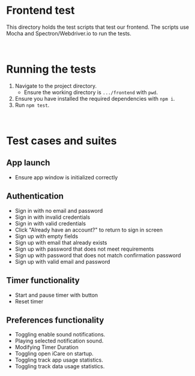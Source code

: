 # Frontend test

This directory holds the test scripts that test our frontend. The scripts use Mocha and Spectron/Webdriver.io to run the tests.

<br/>

# Running the tests
1. Navigate to the project directory.
    - Ensure the working directory is `.../frontend` with `pwd`.
2. Ensure you have installed the required dependencies with `npm i`.
3. Run `npm test`.

<br/>

# Test cases and suites

## App launch
- Ensure app window is initialized correctly

## Authentication
- Sign in with no email and password
- Sign in with invalid credentials
- Sign in with valid credentials
- Click "Already have an account?" to return to sign in screen
- Sign up with empty fields
- Sign up with email that already exists
- Sign up with password that does not meet requirements
- Sign up with password that does not match confirmation password
- Sign up with valid email and password

## Timer functionality
- Start and pause timer with button
- Reset timer

## Preferences functionality
- Toggling enable sound notifications.
- Playing selected notification sound.
- Modifying Timer Duration
- Toggling open iCare on startup.
- Toggling track app usage statistics.
- Toggling track data usage statistics.

